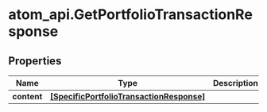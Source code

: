 # atom_api.GetPortfolioTransactionResponse

## Properties
Name | Type | Description | Notes
------------ | ------------- | ------------- | -------------
**content** | [**[SpecificPortfolioTransactionResponse]**](SpecificPortfolioTransactionResponse.md) |  | [optional] 



